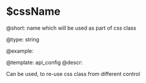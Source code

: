 $cssName
=============

@short: name which will be used as part of css class


@type: string

@example:

@template:	api_config
@descr:


Can be used, to re-use css class from different control


